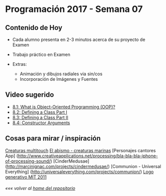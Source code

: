 # Programación 2017 - Semana 07
## Contenido de Hoy
* Cada alumno presenta en 2-3 minutos acerca de su proyecto de Examen
* Trabajo práctico en Examen

* Extras:
  * Animación y dibujos radiales via sin/cos
  * Incorporación de Imágenes y Fuentes

## Video sugerido
* [8.1: What is Object-Oriented Programming (OOP)?](https://www.youtube.com/watch?v=YcbcfkLzgvs)
* [8.2: Defining a Class Part I](https://www.youtube.com/watch?v=lmgcMPRa1qw)
* [8.3: Defining a Class Part II](https://www.youtube.com/watch?v=XwfOVFelLoo)
* [8.4: Constructor Arguments](https://www.youtube.com/watch?v=NrwaKOsplZk)



## Cosas para mirar / inspiración
[Creaturas multitouch](http://www.creativeapplications.net/cinder/rec-all-a-puzzling-universe-of-multitouch-creatures/)
[El abismo - creaturas marinas](http://www.creativeapplications.net/processing/the-abyss-tutorial/)
[Personajes cantores App] (http://www.creativeapplications.net/processing/bla-bla-bla-iphone-of-processing-sound/)
[CinderMedusae] (http://marcinignac.com/projects/cindermedusae/)
[Communion - Universal Everything] (http://universaleverything.com/projects/communion/)
[Logo generativo MIT 2011](https://www.fastcodesign.com/1663378/mit-media-labs-brilliant-new-logo-has-40000-permutations-video)

###### *««« volver al [home del repositorio](https://github.com/Franzel/UDD_Programacion_2018_1sem_1)*
